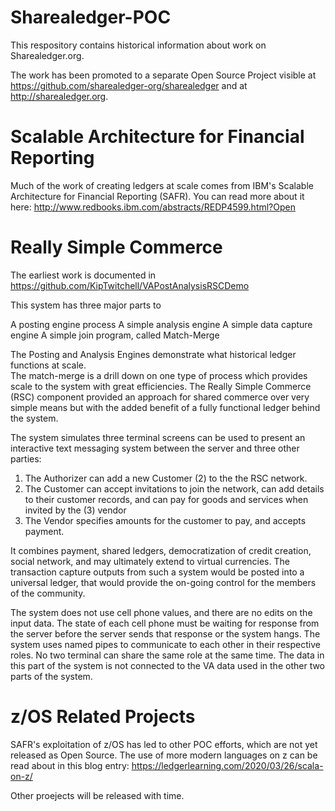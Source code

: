 # Sharealedger-POC
This respository contains historical information about work on Sharealedger.org.

The work has been promoted to a separate Open Source Project visible at https://github.com/sharealedger-org/sharealedger and at http://sharealedger.org.

# Scalable Architecture for Financial Reporting

Much of the work of creating ledgers at scale comes from IBM's Scalable Architecture for Financial Reporting (SAFR).  You can read more about it here:  http://www.redbooks.ibm.com/abstracts/REDP4599.html?Open


# Really Simple Commerce

The earliest work is documented in https://github.com/KipTwitchell/VAPostAnalysisRSCDemo

This system has three major parts to

A posting engine process
A simple analysis engine
A simple data capture engine
A simple join program, called Match-Merge

The Posting and Analysis Engines demonstrate what historical ledger functions at scale.  
The match-merge is a drill down on one type of process which provides scale to the system with great efficiencies.
The Really Simple Commerce (RSC) component provided an approach for shared commerce over very simple means but with the added benefit of a fully functional ledger behind the system.

The system simulates three terminal screens can be used to present an interactive text messaging system between the server and three other parties:
1. The Authorizer can add a new Customer (2) to the the RSC network.
2. The Customer can accept invitations to join the network, can add details to their customer records, and can pay for goods and services when invited by the (3) vendor
3. The Vendor specifies amounts for the customer to pay, and accepts payment.

It combines payment, shared ledgers, democratization of credit creation, social network, and may ultimately extend to virtual currencies. The transaction capture outputs from such a system would be posted into a universal ledger, that would provide the on-going control for the members of the community.

The system does not use cell phone values, and there are no edits on the input data.  The state of each cell phone must be waiting for response from the server before the server sends that response or the system hangs.  The system uses named pipes to communicate to each other in their respective roles.  No two terminal can share the same role at the same time.  The data in this part of the system is not connected to the VA data used in the other two parts of the system.

# z/OS Related Projects

SAFR's exploitation of z/OS has led to other POC efforts, which are not yet released as Open Source. The use of more modern languages on z can be read about in this blog entry: https://ledgerlearning.com/2020/03/26/scala-on-z/

Other proejects will be released with time.    